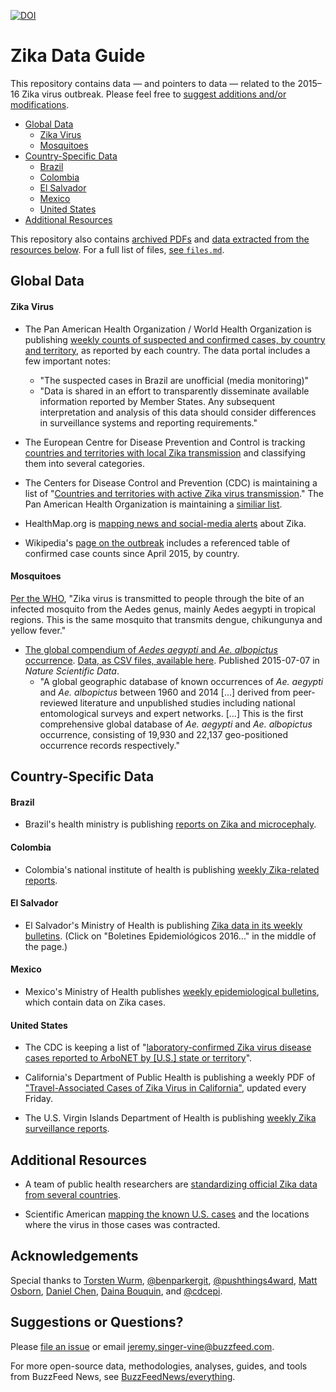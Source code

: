 [![DOI](https://zenodo.org/badge/doi/10.5281/zenodo.46641.svg)](http://dx.doi.org/10.5281/zenodo.46641)

# Zika Data Guide

This repository contains data — and pointers to data — related to the 2015–16 Zika virus outbreak. Please feel free to [suggest additions and/or modifications](#suggestions-or-questions).

- [Global Data](#global-data)
    - [Zika Virus](#zika-virus)
    - [Mosquitoes](#mosquitoes)
- [Country-Specific Data](#country-specific-data)
    - [Brazil](#brazil)
    - [Colombia](#colombia)
    - [El Salvador](#el-salvador)
    - [Mexico](#mexico)
    - [United States](#united-states)
- [Additional Resources](#additional-resources)

This repository also contains [archived PDFs](pdfs/) and [data extracted from the resources below](data/parsed). For a full list of files, [see `files.md`](files.md).

## Global Data

#### Zika Virus

- The Pan American Health Organization / World Health Organization is publishing [weekly counts of suspected and confirmed cases, by country and territory](http://ais.paho.org/phip/viz/ed_zika_epicurve.asp), as reported by each country. The data portal includes a few important notes:
    - "The suspected cases in Brazil are unofficial (media monitoring)"
    - "Data is shared in an effort to transparently disseminate available information reported by Member States. Any subsequent interpretation and analysis of this data should consider differences in surveillance systems and reporting requirements."

- The European Centre for Disease Prevention and Control is tracking [countries and territories with local Zika transmission](http://ecdc.europa.eu/en/healthtopics/zika_virus_infection/zika-outbreak/Pages/Zika-countries-with-transmission.aspx) and classifying them into several categories.

- The Centers for Disease Control and Prevention (CDC) is maintaining a list of "[Countries and territories with active Zika virus transmission](http://www.cdc.gov/zika/geo/active-countries.html)." The Pan American Health Organization is maintaining a [similiar list](http://www.paho.org/hq/index.php?option=com_content&view=article&id=11603&Itemid=41696).

- HealthMap.org is [mapping news and social-media alerts](http://www.healthmap.org/zika/) about Zika.

- Wikipedia's [page on the outbreak](https://en.wikipedia.org/wiki/Zika_virus_outbreak_in_the_Americas_\(2015%E2%80%93present\)) includes a referenced table of confirmed case counts since April 2015, by country.

#### Mosquitoes

[Per the WHO](http://www.who.int/csr/disease/zika/en/), "Zika virus is transmitted to people through the bite of an infected mosquito from the Aedes genus, mainly Aedes aegypti in tropical regions. This is the same mosquito that transmits dengue, chikungunya and yellow fever."

- [The global compendium of *Aedes aegypti* and *Ae. albopictus* occurrence](http://www.nature.com/articles/sdata201535). [Data, as CSV files, available here](http://datadryad.org/resource/doi:10.5061/dryad.47v3c). Published 2015-07-07 in *Nature Scientific Data*.
    - "A global geographic database of known occurrences of *Ae. aegypti* and *Ae. albopictus* between 1960 and 2014 [...] derived from peer-reviewed literature and unpublished studies including national entomological surveys and expert networks. [...] This is the first comprehensive global database of *Ae. aegypti* and *Ae. albopictus* occurrence, consisting of 19,930 and 22,137 geo-positioned occurrence records respectively."


## Country-Specific Data

#### Brazil

- Brazil's health ministry is publishing [reports on Zika and microcephaly](http://portalsaude.saude.gov.br/index.php/o-ministerio/principal/leia-mais-o-ministerio/197-secretaria-svs/20799-microcefalia).

#### Colombia

- Colombia's national institute of health is publishing [weekly Zika-related reports](http://www.ins.gov.co/Noticias/ZIKA/Forms/AllItems.aspx).

#### El Salvador

- El Salvador's Ministry of Health is publishing [Zika data in its weekly bulletins](http://www.salud.gob.sv/documentos-institucionales/). (Click on "Boletines Epidemiológicos 2016..." in the middle of the page.)

#### Mexico

- Mexico's Ministry of Health publishes [weekly epidemiological bulletins](http://www.epidemiologia.salud.gob.mx/dgae/boletin/intd_boletin.html), which contain data on Zika cases.

#### United States

- The CDC is keeping a list of "[laboratory-confirmed Zika virus disease cases reported to ArboNET by [U.S.] state or territory](http://www.cdc.gov/zika/geo/united-states.html)".

- California's Department of Public Health is publishing a weekly PDF of ["Travel-Associated Cases of Zika Virus in California"](https://www.cdph.ca.gov/HealthInfo/discond/Documents/TravelAssociatedCasesofZikaVirusinCA.pdf), updated every Friday.

- The U.S. Virgin Islands Department of Health is publishing [weekly Zika surveillance reports](http://www.healthvi.org/topics/az/z/zika.html).

## Additional Resources

- A team of public health researchers are [standardizing official Zika data from several countries](https://github.com/cdcepi/zika).

- Scientific American [mapping the known U.S. cases](http://www.scientificamerican.com/article/zika-virus-threatens-u-s-from-abroad1/) and the locations where the virus in those cases was contracted.

## Acknowledgements

Special thanks to [Torsten Wurm](https://twitter.com/thelonevirologi), [@benparkergit](https://github.com/benparkergit), [@pushthings4ward](https://github.com/pushthings4ward), [Matt Osborn](https://github.com/mattosborn), [Daniel Chen](https://github.com/chendaniely), [Daina Bouquin](https://github.com/dbouquin), and [@cdcepi](https://github.com/cdcepi/zika).

## Suggestions or Questions?

Please [file an issue](https://github.com/BuzzFeedNews/zika-data/issues) or email jeremy.singer-vine@buzzfeed.com.

For more open-source data, methodologies, analyses, guides, and tools from BuzzFeed News, see [BuzzFeedNews/everything](https://github.com/BuzzFeedNews/everything).
